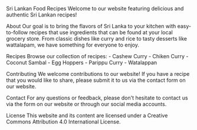 Sri Lankan Food Recipes
Welcome to our website featuring delicious and authentic Sri Lankan recipes!

About
Our goal is to bring the flavors of Sri Lanka to your kitchen with easy-to-follow recipes that use ingredients that can be found at your local grocery store. From classic dishes like curry and rice to tasty desserts like wattalapam, we have something for everyone to enjoy.

Recipes
Browse our collection of recipes:
    - Cashew Curry
    - Chiken Curry
    - Coconut Sambal
    - Egg Hoppers
    - Parippu Curry
    - Watalappan

Contributing
We welcome contributions to our website! If you have a recipe that you would like to share, please submit it to us via the contact form on our website.

Contact
For any questions or feedback, please don't hesitate to contact us via the form on our website or through our social media accounts.

License
This website and its content are licensed under a Creative Commons Attribution 4.0 International License.



